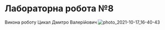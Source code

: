 # Лабораторна робота №8
Викона роботу Цикал Дмитро Валерійович 
![photo_2021-10-17_16-40-43](https://user-images.githubusercontent.com/95125880/144554941-92ff794f-1371-4fd4-a504-0d9219a0ec30.jpg)
